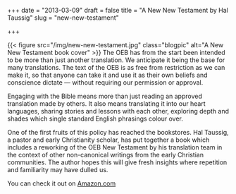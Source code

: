 +++
date = "2013-03-09"
draft = false
title = "A New New Testament by Hal Taussig"
slug = "new-new-testament"

+++

{{< figure src="/img/new-new-testament.jpg" class="blogpic" alt="A New New Testament book cover" >}}
The OEB has from the start been intended to be more than just another translation. We anticipate it being the base for many translations. The text of the OEB is as free from restriction as we can make it, so that anyone can take it and use it as their own beliefs and conscience dictate — without requiring our permission or approval.

Engaging with the Bible means more than just reading an approved translation made by others. It also means translating it into our heart languages, sharing stories and lessons with each other, exploring depth and shades which single standard English phrasings colour over.

One of the first fruits of this policy has reached the bookstores. Hal Taussig, a pastor and early Christianity scholar, has put together a book which includes a reworking of the OEB New Testament by his translation team in the context of other non-canonical writings from the early Christian communities. The author hopes this will give fresh insights where repetition and familiarity may have dulled us.

You can check it out on [Amazon.com](http://www.amazon.com/New-Testament-Combining-Traditional-Discovered/dp/0547792107/ref=tmm_hrd_title_0)